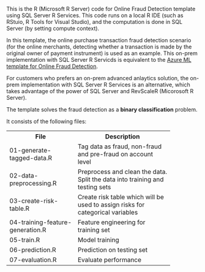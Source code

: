 This is the R (Microsoft R Server) code for Online Fraud Detection template using SQL Server R Services. This code runs on a local R IDE (such as RStuio, R Tools for Visual Studio), and the computation is done in SQL Server (by setting compute context).

In this template, the online purchase transaction fraud detection scenario (for the online merchants, detecting whether a transaction is made by the original owner of payment instrument) is used as an example. This on-prem implementation with SQL Server R Servicds is equivalent to the [Azure ML template for Online Fraud Detection](https://gallery.cortanaanalytics.com/Collection/Online-Fraud-Detection-Template-1).

For customers who prefers an on-prem advanced anlaytics solution, the on-prem implementation with SQL Server R Services is an alternative, which takes advantage of the power of SQL Server and RevScaleR (Micorosoft R Server).

The template solves the fraud detection as a **binary classification** problem.

It consists of the following files:

<table style="width:85%">
  <tr>
    <th>File</th>
    <th>Description</th>
  </tr>
  <tr>
    <td>01-generate-tagged-data.R</td>
    <td>Tag data as fraud, non-fraud and pre-fraud on account level</td>
  </tr>
  <tr>
    <td>02-data-preprocessing.R</td>
    <td>Preprocess and clean the data. Split the data into training and testing sets</td>
  </tr>
  <tr>
    <td>03-create-risk-table.R</td>
    <td>Create risk table which will be used to assign risks for categorical variables</td>
  </tr>
  <tr>
    <td>04-training-feature-generation.R</td>
    <td>Feature engineering for training set</td>
  </tr>
  <tr>
    <td>05-train.R</td>
    <td>Model training</td>
  </tr>
  <tr>
    <td>06-prediction.R</td>
    <td>Prediction on testing set</td>
  </tr>
  <tr>
    <td>07-evaluation.R</td>
    <td>Evaluate performance</td>
  </tr>
</table> 

